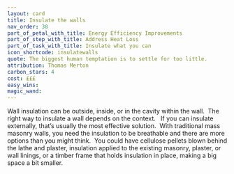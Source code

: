```yaml
---
layout: card
title: Insulate the walls
nav_order: 38
part_of_petal_with_title: Energy Efficiency Improvements
part_of_step_with_title: Address Heat Loss
part_of_task_with_title: Insulate what you can
icon_shortcode: insulatewalls
quote: The biggest human temptation is to settle for too little.
attribution: Thomas Merton
carbon_stars: 4
cost: £££
easy_wins: 
magic_wand: 
---
```


<p>Wall insulation can be outside, inside, or in the cavity within the wall.  The right way to insulate a wall depends on the context.   If you can insulate externally, that’s usually the most effective solution.  With traditional mass masonry walls, you need the insulation to be breathable and there are more options than you might think.  You could have cellulose pellets blown behind the lathe and plaster, insulation applied to the existing masonry, plaster, or wall linings, or a timber frame that holds insulation in place, making a big space a bit smaller.</p> 

